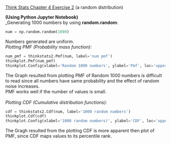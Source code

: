 [Think Stats Chapter 4 Exercise 2](http://greenteapress.com/thinkstats2/html/thinkstats2005.html#toc41) (a random distribution)

**(Using Python Jupyter Notebook)**
<br>
_Generating 1000 numbers by using **random.random**:
```Python
num = np.random.random(1000)
```
Numbers generated are uniform.<br>
_Plotting PMF (Probability mass function):_
```Python
num_pmf = thinkstats2.Pmf(num, label='num pmf') 
thinkplot.Pmf(num_pmf)
thinkplot.Config(xlabel='Random 1000 numbers', ylabel='Pmf', loc='upper right')
```
The Graph resulted from plotting PMF of Random 1000 numbers is difficult to read since all numbers have same probability and the effect of random noise increases.<br> PMF works well if the number of values is small.<br>
<br>
_Plotting CDF (Cumulative distribution functions):_
```Python
cdf = thinkstats2.Cdf(num, label='1000 random numbers')
thinkplot.Cdf(cdf)
thinkplot.Config(xlabel='1000 random numbers)', ylabel='CDF', loc='upper left')
```
The Gragh resulted from the plotting CDF is more apparent then plot of PMF, since CDF maps values to its percentile rank.
